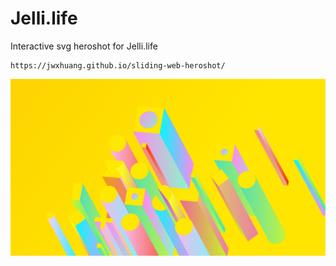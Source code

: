 # Jelli.life

Interactive svg heroshot for Jelli.life

```
https://jwxhuang.github.io/sliding-web-heroshot/

```

![heroshot](Assets/heroshot.png "heroshot")
